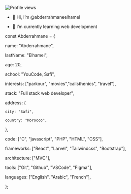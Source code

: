 ![Profile views](https://gpvc.arturio.dev/fadwa2022)


- 👋 Hi, I’m @abderrahmaneelhamel

- 🌱 I’m currently learning web development


<!---
abderrahmaneelhamel/abderrahmaneelhamel is a ✨ special ✨ repository because its `README.md` (this file) appears on your GitHub profile.
You can click the Preview link to take a look at your changes.
--->

const Abderrahmane = {

  name: "Abderrahmane",
  
  lastName: "Elhamel",
  
  age: 20,
  
  school: "YouCode, Safi",
  
  interests: ["parkour", "movies","calisthenics", "travel"],
  
  stack: "Full stack web developer",
  
  address: {
  
    city: "Safi",
    
    country: "Morocco",
    
  },
  
  code: ["C", "javascript", "PHP", "HTML", "CSS"],
  
  frameworks: ["React", "Larvel", "Tailwindcss", "Bootstrap"],
  
  architecture: ["MVC"],
  
  tools: ["Git", "Github", "VSCode", "Figma"],
  
  languages: ["English", "Arabic", "French"],
  
};
